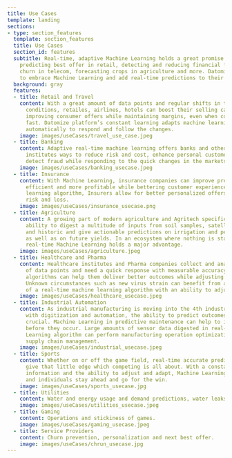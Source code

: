 ```yaml
---
title: Use Cases
template: landing
sections:
- type: section_features
  template: section_features
  title: Use Cases
  section_id: features
  subtitle: Real-time, adaptive Machine Learning holds a great promise in many domains,
    predicting best offer in retail, detecting and reducing financial fraud, fighting
    churn in telecom, forecasting crops in agriculture and more. Datomize helps teams
    to embrace Machine Learning and add real-time predictions to their core business.
  background: gray
  features:
  - title: Retail and Travel
    content: With a great amount of data points and regular shifts in the operating
      conditions, retailes, airlines, hotels can boost their selling capabilities,
      improving consumer offers while maintaining margins, even when conditions change
      fast. Datomize platform’s constant learning adapts machine learning algorithms
      automatically to respond and follow the changes.
    image: images/useCases/travel_use_case.jpeg
  - title: Banking
    content: Adaptive real-time machine learning offers banks and other financial
      institutes ways to reduce risk and cost, enhance personal customer experience,
      detect fraud while responding to the quick changes in the markets.
    image: images/useCases/banking_usecase.jpeg
  - title: Insurance
    content: With Machine Learning, insurance companies can improve predictions, becoming
      efficient and more profitable while bettering customer experience. With an constantly
      learning algorithm, Insurers allow for better personalized offers, reducing
      risk and loss.
    image: images/useCases/insurance_usecase.png
  - title: Agriculture
    content: A growing part of modern agriculture and Agritech specifically, is the
      ability to digest a multitude of inputs from soil samples, satellite data, weather
      and historic and give actionable predictions on irrigation and pest control
      as well as on future yields. In an ecosystem where nothing is stable, adaptive
      real-time Machine Learning holds a major advantage.
    image: images/useCases/agriculture.jpeg
  - title: Healthcare and Pharma
    content: Healthcare institutes and Pharma companies collect and analyze huge quantities
      of data points and need a quick response with measurable accuracy. Real-time
      algorithms can help them deliver better outcomes while adjusting to new inputs.
      Unknown circumstances such as new virus strain can benefit from a quick turnaround
      of a real-time machine learning algorithm with an ability to adjust to new inputs.
    image: images/useCases/healthcare_usecase.jpeg
  - title: Industrial Automation
    content: As industrial manufacturing is moving into the 4th industrial revolution
      with digitization and automation, the ability to predict outcomes becomes more
      crucial. Machine Learning in predictive maintenance can help to identify malfunctions
      before they occur. Large amounts of sensor data digested in real-time by a Machine
      Learning algorithm can perform manufacturing operation optimization and streamline
      supply chain management.
    image: images/useCases/industrial_usecase.jpeg
  - title: Sports
    content: Whether on or off the game field, real-time accurate predictions can
      give that little edge which competing is all about. With a constant flow of
      information and the ability to adjust and adapt, Machine Learning can help teams
      and individuals stay ahead and go for the win.
    image: images/useCases/sports_usecase.jpg
  - title: Utilities
    content: Water and energy usage and demand predictions, water leaks, smart grid.
    image: images/useCases/utilities_usecase.jpeg
  - title: Gaming
    content: Operations and stickiness of games.
    image: images/useCases/gaming_usecase.jpeg
  - title: Service Providers
    content: Churn prevention, personalization and next best offer.
    image: images/useCases/chrun_usecase.jpg
---
```

